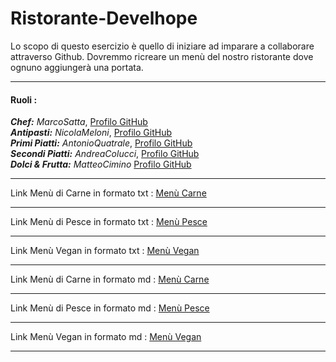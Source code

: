 # Ristorante-Develhope
Lo scopo di questo esercizio è quello di iniziare ad imparare a collaborare attraverso Github. 
Dovremmo ricreare un menù del nostro ristorante dove ognuno aggiungerà una portata.
***
#### Ruoli : <br>
_**Chef:** MarcoSatta_, [Profilo GitHub](https://github.com/MarcoSatta) <br>
_**Antipasti:** NicolaMeloni_, [Profilo GitHub](https://github.com/DeltaNicola) <br>
_**Primi Piatti:** AntonioQuatrale_, [Profilo GitHub](https://github.com/AntonioQuatrale93) <br>
_**Secondi Piatti:** AndreaColucci_, [Profilo GitHub](https://github.com/AndreaC-94) <br>
_**Dolci & Frutta:** MatteoCimino_ [Profilo GitHub](https://github.com/Matcim)
***
Link Menù di Carne in formato txt : [Menù Carne](https://github.com/MarcoSatta/Ristorante-Develhope/blob/main/Menù-Carne.txt) 
***
Link Menù di Pesce in formato txt : [Menù Pesce](https://github.com/MarcoSatta/Ristorante-Develhope/blob/main/Menù-Pesce.txt)
***
Link Menù Vegan in formato txt : [Menù Vegan](https://github.com/MarcoSatta/Ristorante-Develhope/blob/main/Menù-Vegano.txt)
***
Link Menù di Carne in formato md : [Menù Carne](https://github.com/MarcoSatta/Ristorante-Develhope/blob/main/Menù-carne.md)
***
Link Menù di Pesce in formato md : [Menù Pesce](https://github.com/MarcoSatta/Ristorante-Develhope/edit/main/Menù-pesce.md)
***
Link Menù Vegan in formato md : [Menù Vegan](https://github.com/MarcoSatta/Ristorante-Develhope/blob/main/Menù-vegano.md)
***
